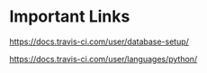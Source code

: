 # Important Links

https://docs.travis-ci.com/user/database-setup/

https://docs.travis-ci.com/user/languages/python/

